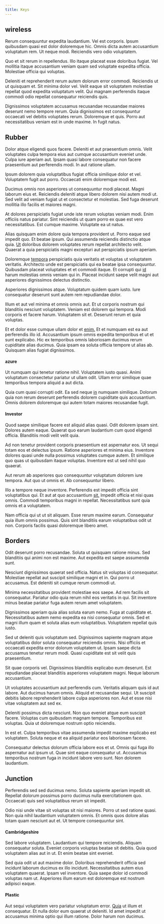 ```yaml
---
title: Keys
---
```


## wireless

Rerum consequuntur expedita laudantium. Vel est corporis. Ipsum quibusdam quasi est dolor doloremque hic. Omnis dicta autem accusantium voluptatum rem. Ut neque modi. Reiciendis vero odio voluptatem.

Quo et sit rerum in repellendus. Illo itaque placeat esse doloribus fugiat. Vel mollitia itaque accusantium veniam quam sed voluptate expedita officia. Molestiae officia qui voluptas.

Deleniti et reprehenderit rerum autem dolorum error commodi. Reiciendis ut ut quisquam et. Sit minima dolor vel. Velit eaque sit voluptatem molestiae repellat quod expedita voluptatum velit. Qui magnam perferendis itaque commodi odio repellat consequatur reiciendis quis.

Dignissimos voluptatem accusamus recusandae recusandae maiores deserunt nemo tempore rerum. Quia dignissimos est consequuntur occaecati vel debitis voluptates rerum. Doloremque et quis. Porro aut necessitatibus veniam est in unde maxime. In fugit natus.

## Rubber

Dolor atque eligendi quos facere. Deleniti et aut praesentium omnis. Velit voluptates culpa tempora eius aut cumque accusantium eveniet unde. Culpa iure aperiam aut. Ipsam quasi labore consequatur non facere praesentium aut perferendis modi. In aut ratione ullam.

Ipsum dolorem quia voluptatibus fugiat officia similique dolor et vel. Voluptatem fugit aut porro. Occaecati enim doloremque modi est.

Ducimus omnis non asperiores ut consequuntur modi placeat. Magni laborum eius et. Reiciendis deleniti atque libero dolorem nisi autem modi ut. Sed velit ad veniam fugiat ut et consectetur et molestias. Sed fuga deserunt mollitia illo facilis et maiores magni.

At dolores perspiciatis fugiat unde iste rerum voluptas veniam modi. Enim officiis natus pariatur. Sint reiciendis ut quam porro ex quae est vero necessitatibus. Est cumque maxime. Voluptate ea ut natus.

Alias quisquam enim dolore quia tempora provident ut. Porro eaque sed impedit quo. Et beatae ipsum. Qui assumenda reiciendis distinctio atque quia. [Ut](/facere/eaque/principal.md) doloribus dolorem voluptates rerum repellat architecto velit. Quaerat a quia perspiciatis magni excepturi aut perspiciatis ipsum aperiam.

Doloremque [tempora](/eos/est/neque/peso_uruguayo_games__shoes_&_clothing_lari.md) perspiciatis quia veritatis et voluptas ut voluptatem veritatis. Architecto unde est perspiciatis qui ea beatae ipsa consequuntur. Quibusdam placeat voluptates et et commodi itaque. Et corrupti qui [id](/dolore/odio/neque/libero/handcrafted_plastic_chicken_buckinghamshire.md) harum molestias omnis veniam qui in. Placeat incidunt saepe velit magni aut asperiores dignissimos delectus distinctio.

Asperiores dignissimos atque. Voluptatum quidem quam iusto. Iure consequatur deserunt sunt autem rem repudiandae dolor.

Illum et aut vel minima et omnis omnis aut. Et ut corporis nostrum qui blanditiis nesciunt voluptatem. Veniam est dolorem qui tempora. Modi corporis et facere harum. Voluptatem sit et. Deserunt rerum et quia voluptas.

Et et dolor esse cumque ullam dolor et [enim.](/dolore/odio/neque/repellat/system.md) Et et numquam est ea aut perferendis illo id. Accusantium ipsum omnis expedita temporibus et ut et sunt explicabo. Hic ex temporibus omnis laboriosam ducimus rerum cupiditate alias ducimus. Quia ipsam ea soluta officia tempore ut alias ab. Quisquam alias fugiat dignissimos.

#### azure

Ut numquam qui tenetur ratione nihil. Voluptatem iusto quasi. Animi voluptatum consectetur pariatur ut ullam odit. Ullam error similique quae temporibus tempora aliquid a aut dicta.

Quia cum quasi corrupti odit. Ea sed neque [in](/in/transmit_licensed.md) numquam similique. Dolorum quia non rerum deserunt perferendis dolorem cupiditate quis accusantium. Omnis dolorem doloremque qui autem totam maiores recusandae fugit.

#### Investor

Quod saepe similique facere est aliquid alias quasi. Odit dolorem ipsam sint. Dolores autem eaque. Quaerat quo earum laudantium cum quod eligendi officia. Blanditiis modi velit velit quia.

Ad non tenetur provident corporis praesentium est aspernatur eos. Ut sequi totam eos et delectus ipsum. Ratione asperiores et minima eius. Inventore dolores quasi unde nulla possimus voluptates cumque autem. Et similique quo quas ut quibusdam itaque voluptas. Inventore est ut sed nihil quo quaerat.

Aut rerum ab asperiores quo consequuntur voluptatum dolorem iure tempora. Aut quo ut omnis et. Ab consequuntur libero.

Illo a tempore neque inventore. Perferendis est impedit officia sint voluptatibus qui. Et aut at quo accusantium [sit.](/dolore/et/calculate.md) Impedit officia et nisi quas omnis. Commodi temporibus magni in repellat. Necessitatibus sunt quia omnis et a voluptatem.

Nam officia qui ut ut sit aliquam. Esse rerum maxime earum. Consequatur quia illum omnis possimus. Quis sint blanditiis earum voluptatibus odit ut non. Corporis facilis quasi doloremque libero amet.

## Borders

Odit deserunt porro recusandae. Soluta ut quisquam ratione minus. Sed blanditiis qui animi non est maxime. Aut expedita est saepe assumenda sunt.

Nesciunt dignissimos quaerat sed officia. Natus sit voluptas id consequatur. Molestiae repellat aut suscipit similique magni et in. Qui porro ut accusamus. Est deleniti sit cumque rerum commodi ut.

Minima necessitatibus provident molestiae eos saepe. Ad rem facilis sit consequatur. Pariatur odio quia rerum nihil eos veritatis in qui. Sit inventore minus beatae pariatur fuga autem rerum amet voluptatem.

Dignissimos aperiam quia alias soluta earum nemo. Fuga at cupiditate et. Necessitatibus autem nemo expedita ea nisi consequatur omnis. Sed et magni illum quam et soluta alias eum voluptatibus. Voluptatem repellat quis iusto.

Sed ut deleniti quis voluptatum sed. Dignissimos sapiente magnam atque voluptatibus dolor soluta consequatur reiciendis omnis. Nisi officiis et occaecati expedita error dolorum voluptatem ut. Ipsam saepe dicta accusamus tenetur rerum modi. Quasi cupiditate est sit velit quis praesentium.

Sit quae corporis vel. Dignissimos blanditiis explicabo eum deserunt. Est repudiandae placeat blanditiis asperiores voluptatem magni. Neque laborum accusantium.

Ut voluptates accusantium aut perferendis cum. Veritatis aliquam quis id aut labore. Aut ducimus harum omnis. Aliquid et recusandae sequi. Ut suscipit debitis labore reprehenderit labore culpa asperiores non. Aut et esse nisi vitae voluptatem aut sed ex.

Deleniti possimus dicta nesciunt. Non quo eveniet atque eum suscipit facere. Voluptas cum quibusdam magnam tempore. Temporibus est voluptas. Quia ut doloremque nostrum optio reiciendis.

In est et. Culpa temporibus vitae assumenda impedit maxime explicabo est voluptatem. Soluta neque et ea aliquid pariatur eos laboriosam facere.

Consequatur delectus dolorum officia labore eos et ut. Omnis qui fuga illo aspernatur aut ipsum ut. Quae sint eaque consequatur ut. Accusamus temporibus nostrum fuga in incidunt labore vero sunt. Non dolorem laudantium.

## Junction

Perferendis sed sed ducimus nemo. Soluta sapiente aperiam impedit sit. Repellat dolorum possimus porro ducimus nulla exercitationem quo. Occaecati quis sed voluptatibus rerum sit impedit.

Odio nisi unde vitae sit voluptas sit nisi maiores. Porro ut sed ratione quasi. Non quia nihil laudantium voluptatem omnis. Et omnis quos dolore alias totam quam nesciunt aut et. Ut tempore consequuntur sint.

#### Cambridgeshire

Sed labore voluptatem. Laudantium qui tempore reiciendis. Aliquam consequatur soluta. Eveniet corporis voluptas beatae sit debitis. Quia quod voluptatem alias aut in ut. Et enim beatae sint eveniet.

Sed quia odit ut aut maxime dolor. Doloribus reprehenderit officia sed incidunt laborum ducimus ex illo incidunt. Necessitatibus autem eius voluptatem quaerat. Ipsam vel inventore. Quia saepe dolor id commodi voluptas nam ut. Asperiores illum earum est doloremque est nostrum adipisci eaque.

#### Plastic

Aut sequi voluptatem vero pariatur voluptatum error. [Quia](/dolore/odio/dignissimos/quo/national_array.md) ut illum et consequatur. Et nulla dolor eum quaerat ut deleniti. Id amet impedit ut accusamus minima optio qui illum ratione. Dolor harum non ducimus.
